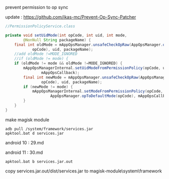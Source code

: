prevent permission to op sync

update : https://github.com/ikas-mc/Prevent-Op-Sync-Patcher

```java
//PermissionPolicyService.class

private void setUidMode(int opCode, int uid, int mode,
        @NonNull String packageName) {
    final int oldMode = mAppOpsManager.unsafeCheckOpRaw(AppOpsManager.opToPublicName(
            opCode), uid, packageName);
    //add oldMode !=MODE_IGNORED
    //if (oldMode != mode) {
    if (oldMode != mode && oldMode !=MODE_IGNORED) {
        mAppOpsManagerInternal.setUidModeFromPermissionPolicy(opCode, uid, mode,
                mAppOpsCallback);
        final int newMode = mAppOpsManager.unsafeCheckOpRaw(AppOpsManager.opToPublicName(
                opCode), uid, packageName);
        if (newMode != mode) {
            mAppOpsManagerInternal.setModeFromPermissionPolicy(opCode, uid, packageName,
                    AppOpsManager.opToDefaultMode(opCode), mAppOpsCallback);
        }
    }
}
```

make magisk module

```shell
adb pull /system/framework/services.jar
apktool.bat d services.jar
```

android 10 : 29.md

android 11 : 30.md

```shell
apktool.bat b services.jar.out
```

copy services.jar.out/dist/services.jar to magisk-module\system\framework

